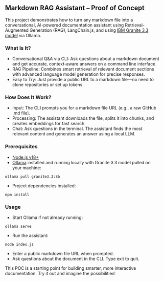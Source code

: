 ## Markdown RAG Assistant – Proof of Concept

This project demonstrates how to turn any markdown file into a conversational, AI-powered documentation assistant using Retrieval-Augmented Generation (RAG), LangChain.js, and using [IBM Granite 3.3 model](https://ollama.com/library/granite3.3) via Ollama.

### What Is It?
- Conversational Q&A via CLI: Ask questions about a markdown document and get accurate, context-aware answers on a command line interface.
- RAG Pipeline: Combines smart retrieval of relevant document sections with advanced language model generation for precise responses.
- Easy to Try: Just provide a public URL to a markdown file—no need to clone repositories or set up tokens.

### How Does It Work?
- Input: The CLI prompts you for a markdown file URL (e.g., a raw GitHub .md file).
- Processing: The assistant downloads the file, splits it into chunks, and creates embeddings for fast search.
- Chat: Ask questions in the terminal. The assistant finds the most relevant content and generates an answer using a local LLM.

### Prerequisites
- [Node.js v18+](https://nodejs.org/en)
- [Ollama](https://ollama.com/) installed and running locally with Granite 3.3 model pulled on your machine:

```
ollama pull granite3.3:8b
```

- Project dependencies installed:

```
npm install
```

### Usage
- Start Ollama if not already running:

```
ollama serve
```

- Run the assistant:

```
node index.js
```

- Enter a public markdown file URL when prompted.
- Ask questions about the document in the CLI. Type exit to quit.

This POC is a starting point for building smarter, more interactive documentation. Try it out and imagine the possibilities!

